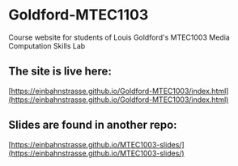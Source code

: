 # Goldford-MTEC1103
Course website for students of Louis Goldford's MTEC1003 Media Computation Skills Lab

## The site is live here:
[https://einbahnstrasse.github.io/Goldford-MTEC1003/index.html](https://einbahnstrasse.github.io/Goldford-MTEC1003/index.html)

## Slides are found in another repo:
[https://einbahnstrasse.github.io/MTEC1003-slides/](https://einbahnstrasse.github.io/MTEC1003-slides/)
